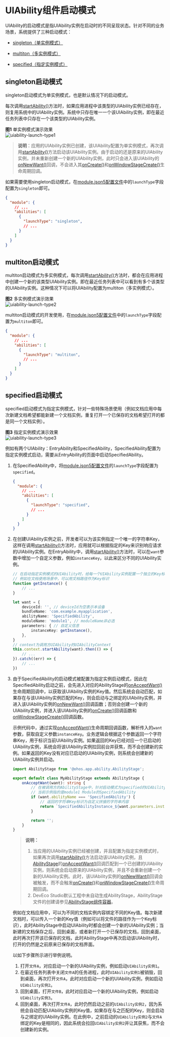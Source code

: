 # UIAbility组件启动模式


UIAbility的启动模式是指UIAbility实例在启动时的不同呈现状态。针对不同的业务场景，系统提供了三种启动模式：


- [singleton（单实例模式）](#singleton启动模式)

- [multiton（多实例模式）](#multiton启动模式)

- [specified（指定实例模式）](#specified启动模式)


## singleton启动模式

singleton启动模式为单实例模式，也是默认情况下的启动模式。

每次调用[startAbility()](../reference/apis/js-apis-inner-application-uiAbilityContext.md#uiabilitycontextstartability)方法时，如果应用进程中该类型的UIAbility实例已经存在，则复用系统中的UIAbility实例。系统中只存在唯一一个该UIAbility实例，即在最近任务列表中只存在一个该类型的UIAbility实例。

**图1** 单实例模式演示效果  
![uiability-launch-type1](figures/uiability-launch-type1.gif)  

> **说明**：应用的UIAbility实例已创建，该UIAbility配置为单实例模式，再次调用[startAbility()](../reference/apis/js-apis-inner-application-uiAbilityContext.md#uiabilitycontextstartability)方法启动该UIAbility实例。由于启动的还是原来的UIAbility实例，并未重新创建一个新的UIAbility实例，此时只会进入该UIAbility的[onNewWant()](../reference/apis/js-apis-app-ability-uiAbility.md#abilityonnewwant)回调，不会进入其[onCreate()](../reference/apis/js-apis-app-ability-uiAbility.md#uiabilityoncreate)和[onWindowStageCreate()](../reference/apis/js-apis-app-ability-uiAbility.md#uiabilityonwindowstagecreate)生命周期回调。

如果需要使用singleton启动模式，在[module.json5配置文件](../quick-start/module-configuration-file.md)中的`launchType`字段配置为`singleton`即可。


```json
{
  "module": {
    // ...
    "abilities": [
      {
        "launchType": "singleton",
        // ...
      }
    ]
  }
}
```


## multiton启动模式

multiton启动模式为多实例模式，每次调用[startAbility()](../reference/apis/js-apis-inner-application-uiAbilityContext.md#uiabilitycontextstartability)方法时，都会在应用进程中创建一个新的该类型UIAbility实例。即在最近任务列表中可以看到有多个该类型的UIAbility实例。这种情况下可以将UIAbility配置为multiton（多实例模式）。

**图2** 多实例模式演示效果  
![uiability-launch-type2](figures/uiability-launch-type2.gif)  

multiton启动模式的开发使用，在[module.json5配置文件](../quick-start/module-configuration-file.md)中的`launchType`字段配置为`multiton`即可。


```json
{
  "module": {
    // ...
    "abilities": [
      {
        "launchType": "multiton",
        // ...
      }
    ]
  }
}
```


## specified启动模式

specified启动模式为指定实例模式，针对一些特殊场景使用（例如文档应用中每次新建文档希望都能新建一个文档实例，重复打开一个已保存的文档希望打开的都是同一个文档实例）。

**图3** 指定实例模式演示效果   
![uiability-launch-type3](figures/uiability-launch-type3.gif)  

例如有两个UIAbility：EntryAbility和SpecifiedAbility，SpecifiedAbility配置为指定实例模式启动，需要从EntryAbility的页面中启动SpecifiedAbility。

1. 在SpecifiedAbility中，将[module.json5配置文件](../quick-start/module-configuration-file.md)的`launchType`字段配置为`specified`。

   ```json
   {
     "module": {
       // ...
       "abilities": [
         {
           "launchType": "specified",
           // ...
         }
       ]
     }
   }
   ```

2. 在创建UIAbility实例之前，开发者可以为该实例指定一个唯一的字符串Key，这样在调用[startAbility()](../reference/apis/js-apis-inner-application-uiAbilityContext.md#uiabilitycontextstartability)方法时，应用就可以根据指定的Key来识别响应请求的UIAbility实例。在EntryAbility中，调用[startAbility()](../reference/apis/js-apis-inner-application-uiAbilityContext.md#uiabilitycontextstartability)方法时，可以在`want`参数中增加一个自定义参数，例如`instanceKey`，以此来区分不同的UIAbility实例。

   ```ts
   // 在启动指定实例模式的UIAbility时，给每一个UIAbility实例配置一个独立的Key标识
   // 例如在文档使用场景中，可以用文档路径作为Key标识
   function getInstance() {
       // ...
   }
   
   let want = {
       deviceId: '', // deviceId为空表示本设备
       bundleName: 'com.example.myapplication',
       abilityName: 'SpecifiedAbility',
       moduleName: 'module1', // moduleName非必选
       parameters: { // 自定义信息
           instanceKey: getInstance(),
       },
   }
   // context为调用方UIAbility的UIAbilityContext
   this.context.startAbility(want).then(() => {
       // ...
   }).catch((err) => {
       // ...
   })
   ```

3. 由于SpecifiedAbility的启动模式被配置为指定实例启动模式，因此在SpecifiedAbility启动之前，会先进入对应的AbilityStage的[onAcceptWant()](../reference/apis/js-apis-app-ability-abilityStage.md#abilitystageonacceptwant)生命周期回调中，以获取该UIAbility实例的Key值。然后系统会自动匹配，如果存在与该UIAbility实例匹配的Key，则会启动与之绑定的UIAbility实例，并进入该UIAbility实例的[onNewWant()](../reference/apis/js-apis-app-ability-uiAbility.md#abilityonnewwant)回调函数；否则会创建一个新的UIAbility实例，并进入该UIAbility实例的[onCreate()](../reference/apis/js-apis-app-ability-uiAbility.md#uiabilityoncreate)回调函数和[onWindowStageCreate()](../reference/apis/js-apis-app-ability-uiAbility.md#uiabilityonwindowstagecreate)回调函数。

   示例代码中，通过实现[onAcceptWant()](../reference/apis/js-apis-app-ability-abilityStage.md#abilitystageonacceptwant)生命周期回调函数，解析传入的`want`参数，获取自定义参数`instanceKey`。业务逻辑会根据这个参数返回一个字符串Key，用于标识当前UIAbility实例。如果返回的Key已经对应一个已启动的UIAbility实例，系统会将该UIAbility实例拉回前台并获焦，而不会创建新的实例。如果返回的Key没有对应已启动的UIAbility实例，则系统会创建新的UIAbility实例并启动。

   ```ts
   import AbilityStage from '@ohos.app.ability.AbilityStage';
   
   export default class MyAbilityStage extends AbilityStage {
       onAcceptWant(want): string {
           // 在被调用方的AbilityStage中，针对启动模式为specified的UIAbility返回一个UIAbility实例对应的一个Key值
           // 当前示例指的是module1 Module的SpecifiedAbility
           if (want.abilityName === 'SpecifiedAbility') {
               // 返回的字符串Key标识为自定义拼接的字符串内容
               return `SpecifiedAbilityInstance_${want.parameters.instanceKey}`;
           }
   
           return '';
       }
   }
   ```

   > **说明：**
   >
   > 1. 当应用的UIAbility实例已经被创建，并且配置为指定实例模式时，如果再次调用[startAbility()](../reference/apis/js-apis-inner-application-uiAbilityContext.md#uiabilitycontextstartability)方法启动该UIAbility实例，且[AbilityStage](../reference/apis/js-apis-app-ability-abilityStage.md)的[onAcceptWant()](../reference/apis/js-apis-app-ability-abilityStage.md#abilitystageonacceptwant)回调匹配到一个已创建的UIAbility实例，则系统会启动原来的UIAbility实例，并且不会重新创建一个新的UIAbility实例。此时，该UIAbility实例的[onNewWant()](../reference/apis/js-apis-app-ability-uiAbility.md#abilityonnewwant)回调会被触发，而不会触发[onCreate()](../reference/apis/js-apis-app-ability-uiAbility.md#uiabilityoncreate)和[onWindowStageCreate()](../reference/apis/js-apis-app-ability-uiAbility.md#uiabilityonwindowstagecreate)生命周期回调。
   > 2. DevEco Studio默认工程中未自动生成AbilityStage，AbilityStage文件的创建请参见[AbilityStage组件容器](abilitystage.md)。

   例如在文档应用中，可以为不同的文档实例内容绑定不同的Key值。每次新建文档时，可以传入一个新的Key值（例如可以将文件的路径作为一个Key标识），此时AbilityStage中启动UIAbility时都会创建一个新的UIAbility实例；当新建的文档保存之后，回到桌面，或者新打开一个已保存的文档，回到桌面，此时再次打开该已保存的文档，此时AbilityStage中再次启动该UIAbility时，打开的仍然是之前原来已保存的文档界面。

   以如下步骤所示进行举例说明。

   1. 打开`文件A`，对应启动一个新的UIAbility实例，例如启动`UIAbility实例1`。
   2. 在最近任务列表中关闭`文件A`的任务进程，此时`UIAbility实例1`被销毁，回到桌面，再次打开`文件A`，此时对应启动一个新的UIAbility实例，例如启动`UIAbility实例2`。
   3. 回到桌面，打开`文件B`，此时对应启动一个新的UIAbility实例，例如启动`UIAbility实例3`。
   4. 回到桌面，再次打开`文件A`，此时仍然启动之前的`UIAbility实例2`，因为系统会自动匹配UIAbility实例的Key值，如果存在与之匹配的Key，则会启动与之绑定的UIAbility实例。在此例中，之前启动的`UIAbility实例2`与`文件A`绑定的Key是相同的，因此系统会拉回`UIAbility实例2`并让其获焦，而不会创建新的实例。
